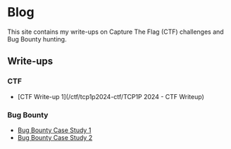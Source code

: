 # Blog

This site contains my write-ups on Capture The Flag (CTF) challenges and Bug Bounty hunting.

## Write-ups

### CTF
- [CTF Write-up 1](/ctf/tcp1p2024-ctf/TCP1P 2024 - CTF Writeup)
### Bug Bounty
- [Bug Bounty Case Study 1](bugbounty/case1.md)
- [Bug Bounty Case Study 2](bugbounty/case2.md)

